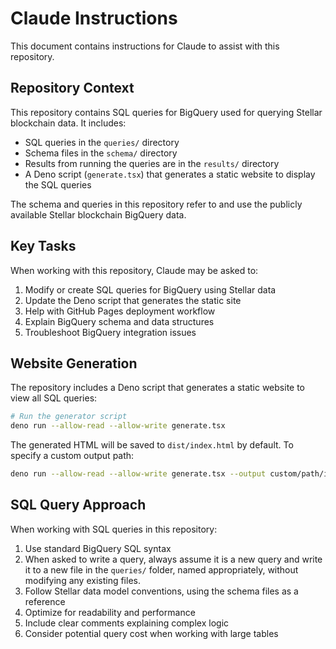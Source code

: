 # Claude Instructions

This document contains instructions for Claude to assist with this repository.

## Repository Context

This repository contains SQL queries for BigQuery used for querying Stellar blockchain data. It includes:

- SQL queries in the `queries/` directory
- Schema files in the `schema/` directory
- Results from running the queries are in the `results/` directory
- A Deno script (`generate.tsx`) that generates a static website to display the SQL queries

The schema and queries in this repository refer to and use the publicly available Stellar blockchain BigQuery data.

## Key Tasks

When working with this repository, Claude may be asked to:

1. Modify or create SQL queries for BigQuery using Stellar data
2. Update the Deno script that generates the static site
3. Help with GitHub Pages deployment workflow
4. Explain BigQuery schema and data structures
5. Troubleshoot BigQuery integration issues

## Website Generation

The repository includes a Deno script that generates a static website to view all SQL queries:

```bash
# Run the generator script
deno run --allow-read --allow-write generate.tsx
```

The generated HTML will be saved to `dist/index.html` by default. To specify a custom output path:

```bash
deno run --allow-read --allow-write generate.tsx --output custom/path/index.html
```

## SQL Query Approach

When working with SQL queries in this repository:

1. Use standard BigQuery SQL syntax
1. When asked to write a query, always assume it is a new query and write it to a new file in the `queries/` folder, named appropriately, without modifying any existing files.
1. Follow Stellar data model conventions, using the schema files as a reference
1. Optimize for readability and performance
1. Include clear comments explaining complex logic
1. Consider potential query cost when working with large tables

